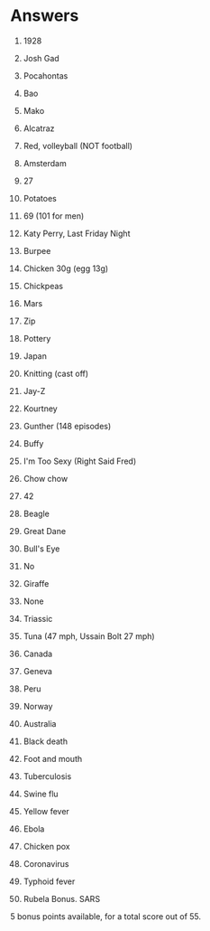
# Answers

1. 1928
2. Josh Gad
3. Pocahontas
4. Bao
5. Mako

6. Alcatraz
7. Red, volleyball (NOT football)
8. Amsterdam
9. 27
10. Potatoes

11. 69 (101 for men)
12. Katy Perry, Last Friday Night
13. Burpee
14. Chicken 30g (egg 13g)
15. Chickpeas

16. Mars
17. Zip
18. Pottery
19. Japan
20. Knitting (cast off)

21. Jay-Z
22. Kourtney
23. Gunther (148 episodes)
24. Buffy
25. I'm Too Sexy (Right Said Fred)

26. Chow chow
27. 42
28. Beagle
29. Great Dane
30. Bull's Eye

31. No
1. Giraffe
1. None
1. Triassic
1. Tuna (47 mph, Ussain Bolt 27 mph)

36. Canada
1. Geneva
1. Peru
1. Norway
1. Australia

41. Black death
1. Foot and mouth
1. Tuberculosis
1. Swine flu
1. Yellow fever
1. Ebola
1. Chicken pox
1. Coronavirus
1. Typhoid fever
1. Rubela
Bonus. SARS

5 bonus points available, for a total score out of 55.
